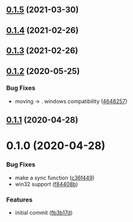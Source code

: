 ## [0.1.5](https://github.com/tufan-io/tufan-datauri/compare/0.1.4...0.1.5) (2021-03-30)



## [0.1.4](https://github.com/tufan-io/tufan-datauri/compare/0.1.3...0.1.4) (2021-02-26)



## [0.1.3](https://github.com/tufan-io/tufan-datauri/compare/0.1.2...0.1.3) (2021-02-26)



<a name="0.1.2"></a>
## [0.1.2](https://github.com/tufan-io/tufan-datauri/compare/0.1.1...0.1.2) (2020-05-25)


### Bug Fixes

* moving  -> . windows compatibility ([4648257](https://github.com/tufan-io/tufan-datauri/commit/4648257))



<a name="0.1.1"></a>
## [0.1.1](https://github.com/tufan-io/tufan-datauri/compare/0.1.0...0.1.1) (2020-04-28)



<a name="0.1.0"></a>
# 0.1.0 (2020-04-28)


### Bug Fixes

* make  a sync function ([c36f449](https://github.com/tufan-io/tufan-datauri/commit/c36f449))
* win32 support ([f84408b](https://github.com/tufan-io/tufan-datauri/commit/f84408b))


### Features

* initial commit ([fb3b17d](https://github.com/tufan-io/tufan-datauri/commit/fb3b17d))




